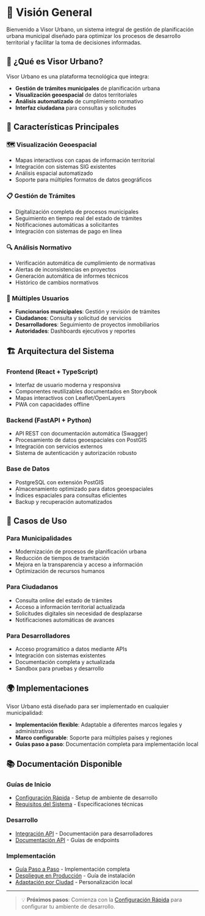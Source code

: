 # 📖 Visión General

Bienvenido a Visor Urbano, un sistema integral de gestión de planificación urbana municipal diseñado para optimizar los procesos de desarrollo territorial y facilitar la toma de decisiones informadas.

## 🎯 ¿Qué es Visor Urbano?

Visor Urbano es una plataforma tecnológica que integra:

- **Gestión de trámites municipales** de planificación urbana
- **Visualización geoespacial** de datos territoriales
- **Análisis automatizado** de cumplimiento normativo
- **Interfaz ciudadana** para consultas y solicitudes

## 🌟 Características Principales

### 🗺️ Visualización Geoespacial

- Mapas interactivos con capas de información territorial
- Integración con sistemas SIG existentes
- Análisis espacial automatizado
- Soporte para múltiples formatos de datos geográficos

### 📋 Gestión de Trámites

- Digitalización completa de procesos municipales
- Seguimiento en tiempo real del estado de trámites
- Notificaciones automáticas a solicitantes
- Integración con sistemas de pago en línea

### 🔍 Análisis Normativo

- Verificación automática de cumplimiento de normativas
- Alertas de inconsistencias en proyectos
- Generación automática de informes técnicos
- Histórico de cambios normativos

### 👥 Múltiples Usuarios

- **Funcionarios municipales**: Gestión y revisión de trámites
- **Ciudadanos**: Consulta y solicitud de servicios
- **Desarrolladores**: Seguimiento de proyectos inmobiliarios
- **Autoridades**: Dashboards ejecutivos y reportes

## 🏗️ Arquitectura del Sistema

### Frontend (React + TypeScript)

- Interfaz de usuario moderna y responsiva
- Componentes reutilizables documentados en Storybook
- Mapas interactivos con Leaflet/OpenLayers
- PWA con capacidades offline

### Backend (FastAPI + Python)

- API REST con documentación automática (Swagger)
- Procesamiento de datos geoespaciales con PostGIS
- Integración con servicios externos
- Sistema de autenticación y autorización robusto

### Base de Datos

- PostgreSQL con extensión PostGIS
- Almacenamiento optimizado para datos geoespaciales
- Índices espaciales para consultas eficientes
- Backup y recuperación automatizados

## 🚀 Casos de Uso

### Para Municipalidades

- Modernización de procesos de planificación urbana
- Reducción de tiempos de tramitación
- Mejora en la transparencia y acceso a información
- Optimización de recursos humanos

### Para Ciudadanos

- Consulta online del estado de trámites
- Acceso a información territorial actualizada
- Solicitudes digitales sin necesidad de desplazarse
- Notificaciones automáticas de avances

### Para Desarrolladores

- Acceso programático a datos mediante APIs
- Integración con sistemas existentes
- Documentación completa y actualizada
- Sandbox para pruebas y desarrollo

## 🌍 Implementaciones

Visor Urbano está diseñado para ser implementado en cualquier municipalidad:

- **Implementación flexible**: Adaptable a diferentes marcos legales y administrativos
- **Marco configurable**: Soporte para múltiples países y regiones
- **Guías paso a paso**: Documentación completa para implementación local

## 📚 Documentación Disponible

### Guías de Inicio

- [Configuración Rápida](./quick-setup.md) - Setup de ambiente de desarrollo
- [Requisitos del Sistema](./system-requirements.md) - Especificaciones técnicas

### Desarrollo

- [Integración API](../development/api-integration.md) - Documentación para desarrolladores
- [Documentación API](../development/api-documentation.md) - Guías de endpoints

### Implementación

- [Guía Paso a Paso](../implementation/step-by-step-guide.md) - Implementación completa
- [Despliegue en Producción](../deployment/production-deployment.md) - Guía de instalación
- [Adaptación por Ciudad](../city-adaptation/legal-framework-chile.md) - Personalización local

---

> 💡 **Próximos pasos**: Comienza con la [Configuración Rápida](./quick-setup.md) para configurar tu ambiente de desarrollo.
